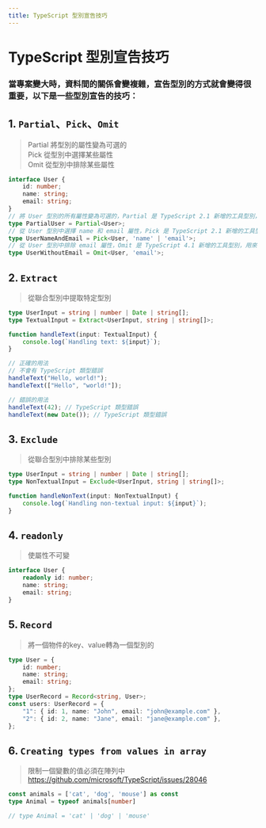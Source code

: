 ```yaml
---
title: TypeScript 型別宣告技巧
---
```

# TypeScript 型別宣告技巧

### 當專案變大時，資料間的關係會變複雜，宣告型別的方式就會變得很重要，以下是一些型別宣告的技巧：

## 1. `Partial`、`Pick`、`Omit`
> Partial 將型別的屬性變為可選的<br>
> Pick 從型別中選擇某些屬性<br>
> Omit 從型別中排除某些屬性 <br>
```typescript
interface User {
    id: number;
    name: string;
    email: string;
}
// 將 User 型別的所有屬性變為可選的，Partial 是 TypeScript 2.1 新增的工具型別，用來將一個型別的所有屬性變為可選的。
type PartialUser = Partial<User>;
// 從 User 型別中選擇 name 和 email 屬性，Pick 是 TypeScript 2.1 新增的工具型別，用來從一個型別中選擇某些屬性。
type UserNameAndEmail = Pick<User, 'name' | 'email'>;
// 從 User 型別中排除 email 屬性，Omit 是 TypeScript 4.1 新增的工具型別，用來從一個型別中排除某些屬性。
type UserWithoutEmail = Omit<User, 'email'>;
```
## 2. `Extract` 
> 從聯合型別中提取特定型別
```typescript
type UserInput = string | number | Date | string[];
type TextualInput = Extract<UserInput, string | string[]>;

function handleText(input: TextualInput) {
    console.log(`Handling text: ${input}`);
}

// 正確的用法
// 不會有 TypeScript 類型錯誤
handleText("Hello, world!");
handleText(["Hello", "world!"]);

// 錯誤的用法
handleText(42); // TypeScript 類型錯誤
handleText(new Date()); // TypeScript 類型錯誤
```
## 3. `Exclude`
> 從聯合型別中排除某些型別
```typescript
type UserInput = string | number | Date | string[];
type NonTextualInput = Exclude<UserInput, string | string[]>;

function handleNonText(input: NonTextualInput) {
    console.log(`Handling non-textual input: ${input}`);
}
``` 
## 4. `readonly` 
> 使屬性不可變
```typescript
interface User {
    readonly id: number;
    name: string;
    email: string;
}
```
## 5. `Record`
> 將一個物件的key、value轉為一個型別的
```typescript
type User = {
    id: number;
    name: string;
    email: string;
};
type UserRecord = Record<string, User>;
const users: UserRecord = {
    "1": { id: 1, name: "John", email: "john@example.com" },
    "2": { id: 2, name: "Jane", email: "jane@example.com" },
};

```
## 6. `Creating types from values in array`
> 限制一個變數的值必須在陣列中<br>
> https://github.com/microsoft/TypeScript/issues/28046
```typescript
const animals = ['cat', 'dog', 'mouse'] as const
type Animal = typeof animals[number]

// type Animal = 'cat' | 'dog' | 'mouse'
```


